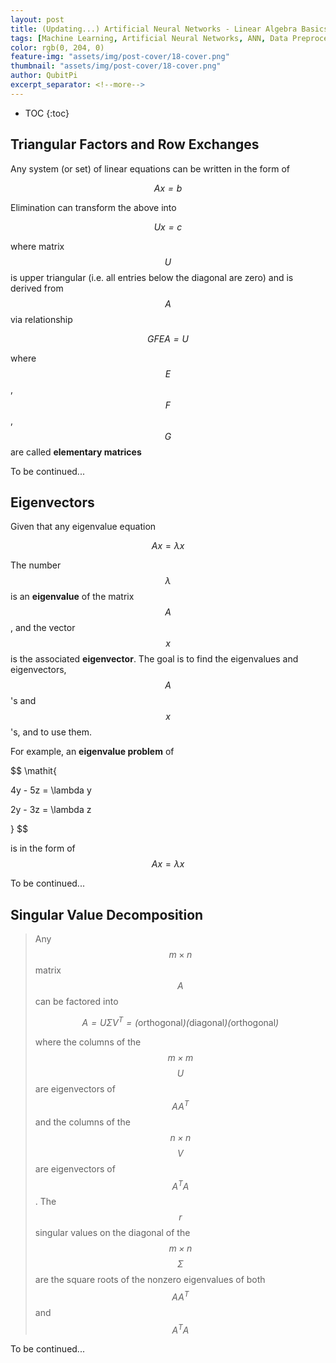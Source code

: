 ```yaml
---
layout: post
title: (Updating...) Artificial Neural Networks - Linear Algebra Basics
tags: [Machine Learning, Artificial Neural Networks, ANN, Data Preprocessing]
color: rgb(0, 204, 0)
feature-img: "assets/img/post-cover/18-cover.png"
thumbnail: "assets/img/post-cover/18-cover.png"
author: QubitPi
excerpt_separator: <!--more-->
---
```


<!--more-->

* TOC
{:toc}


Triangular Factors and Row Exchanges
------------------------------------

Any system (or set) of linear equations can be written in the form of

$$\mathit{ Ax = b }$$

Elimination can transform the above into 

$$\mathit{ Ux = c }$$

where matrix $$\mathit{U}$$ is upper triangular (i.e. all entries below the diagonal are zero) and is derived from
$$\mathit{A}$$ via relationship

$$ \mathit{GFEA = U} $$

where $$\mathit{E}$$, $$\mathit{F}$$, $$\mathit{G}$$ are called **elementary matrices**

To be continued...


Eigenvectors
------------

Given that any eigenvalue equation

$$Ax = \lambda x$$

The number $$\lambda$$is an **eigenvalue** of the matrix $$\mathit{A}$$, and the vector $$\mathit{x}$$ is the associated
**eigenvector**. The goal is to find the eigenvalues and eigenvectors, $$\mathit{A}$$'s and $$\mathit{x}$$'s, and to use
them.

For example, an **eigenvalue problem** of

$$
\mathit{

4y - 5z = \lambda y

2y - 3z = \lambda z

}
$$

is in the form of $$Ax = \lambda x$$

To be continued...


Singular Value Decomposition
----------------------------

> Any $$\mathit{m} \times \mathit{n}$$ matrix $$\mathit{A}$$ can be factored into
> 
> $$ \mathit{ A = U \Sigma V^T = (\text{orthogonal})(\text{diagonal})(\text{orthogonal}) } $$
> 
> where the columns of the $$\mathit{m \times m}$$ $$\mathit{U}$$ are eigenvectors of $$\mathit{AA^T}$$ and the columns
> of the $$\mathit{n \times n}$$ $$\mathit{V}$$ are eigenvectors of $$\mathit{A^TA}$$. The $$\mathit{r}$$ singular
> values on the diagonal of the $$\mathit{m \times n}$$ $$\Sigma$$ are the square roots of the nonzero eigenvalues of
> both $$\mathit{AA^T}$$ and $$\mathit{A^TA}$$

To be continued...
